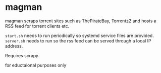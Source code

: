 # magman
magman scraps torrent sites such as ThePirateBay, Torrentz2 and hosts a RSS feed for torrent clients etc.

`start.sh` needs to run periodically so systemd service files are provided. `server.sh` needs to run so the rss feed can be served through a local IP address. 

Requires scrapy.

for eductaional purposes only

